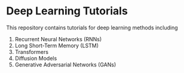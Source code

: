 # Deep Learning Tutorials

This repository contains tutorials for deep learning methods including

1. Recurrent Neural Networks (RNNs)
2. Long Short-Term Memory (LSTM)
3. Transformers
4. Diffusion Models
5. Generative Adversarial Networks (GANs)
